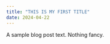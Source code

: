 ```yaml
---
title: "THIS IS MY FIRST TITLE"
date: 2024-04-22
---
```


A sample blog post text. Nothing fancy. 

